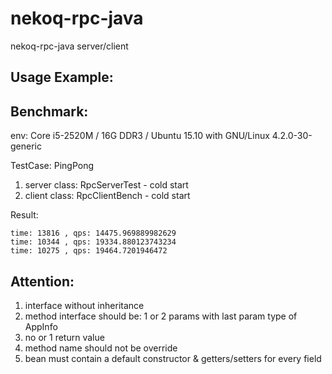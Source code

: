 # nekoq-rpc-java
nekoq-rpc-java server/client

## Usage Example:

## Benchmark:

env: Core i5-2520M / 16G DDR3 / Ubuntu 15.10 with GNU/Linux 4.2.0-30-generic

TestCase: PingPong

1. server class: RpcServerTest - cold start
2. client class: RpcClientBench - cold start

Result:

```
time: 13816 , qps: 14475.969889982629
time: 10344 , qps: 19334.880123743234
time: 10275 , qps: 19464.7201946472
```

## Attention:

1. interface without inheritance
2. method interface should be: 1 or 2 params with last param type of AppInfo
3. no or 1 return value
4. method name should not be override
5. bean must contain a default constructor & getters/setters for every field
